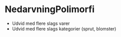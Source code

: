 # NedarvningPolimorfi

- Udvid med flere slags varer
- Udvid med flere slags kategorier (sprut, blomster)
